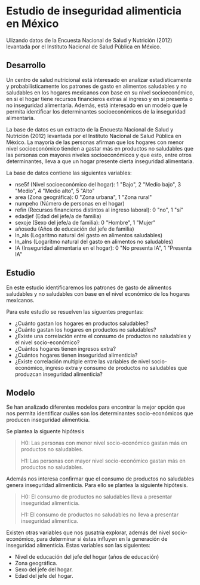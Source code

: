 # Estudio de inseguridad alimenticia en México
Ulizando datos de la Encuesta Nacional de Salud y Nutrición (2012) levantada por el Instituto Nacional de Salud Pública en México. 

## Desarrollo

Un centro de salud nutricional está interesado en analizar estadísticamente y probabilísticamente los patrones de gasto en alimentos saludables y no saludables en los hogares mexicanos con base en su nivel socioeconómico, en si el hogar tiene recursos financieros extras al ingreso y en si presenta o no inseguridad alimentaria. Además, está interesado en un modelo que le permita identificar los determinantes socioeconómicos de la inseguridad alimentaria.

La base de datos es un extracto de la Encuesta Nacional de Salud y Nutrición (2012) levantada por el Instituto Nacional de Salud Pública en México. La mayoría de las personas afirman que los hogares con menor nivel socioeconómico tienden a gastar más en productos no saludables que las personas con mayores niveles socioeconómicos y que esto, entre otros determinantes, lleva a que un hogar presente cierta inseguridad alimentaria.

La base de datos contiene las siguientes variables:

- nse5f (Nivel socioeconómico del hogar): 1 "Bajo", 2 "Medio bajo", 3 "Medio", 4 "Medio alto", 5 "Alto"
- area (Zona geográfica): 0 "Zona urbana", 1 "Zona rural"
- numpeho (Número de personas en el hogar)
- refin (Recursos financieros distintos al ingreso laboral): 0 "no", 1 "sí"
- edadjef (Edad del jefe/a de familia)
- sexoje (Sexo del jefe/a de familia): 0 "Hombre", 1 "Mujer"
- añosedu (Años de educación del jefe de familia)
- ln_als (Logaritmo natural del gasto en alimentos saludables)
- ln_alns (Logaritmo natural del gasto en alimentos no saludables)
- IA (Inseguridad alimentaria en el hogar): 0 "No presenta IA", 1 "Presenta IA"

## Estudio
En este estudio identificaremos los patrones de gasto de alimentos saludables y no saludables con base en el nivel económico de los hogares mexicanos. 

Para este estudio se resuelven las siguentes preguntas:

- ¿Cuánto gastan los hogares en productos saludables?
- ¿Cuánto gastan los hogares en productos no saludables?
- ¿Existe una correlación entre el consumo de productos no saludables y el nivel socio-económico?
- ¿Cuántos hogares tienen ingresos extra?
- ¿Cuántos hogares tienen inseguridad alimenticia?
- ¿Existe correlación multiple entre las variables de nivel socio-económico, ingreso extra y consumo de productos no saludables que produzcan inseguridad alimenticia?

## Modelo
Se han analizado diferentes modelos para encontrar la mejor opción que nos permita identificar cuáles son los determinantes socio-económicos que producen inseguridad alimenticia. 

Se plantea la siguente hipótesis

> H0: Las personas con menor nivel socio-económico gastan más en productos no saludables.
>
> H1: Las personas con mayor nivel socio-económico gastan más en productos no saludables.

Además nos interesa confirmar que el consumo de productos no saludables genera inseguridad alimenticia. Para ello se plantea la siguiente hipótesis. 

> H0: El consumo de productos no saludables lleva a presentar inseguridad alimenticia.
>
> H1: El consumo de productos no saludables no lleva a presentar inseguridad alimentica. 

Existen otras variables que nos gusatría explorar, además del nivel socio-económico, para determinar si éstas influyen en la generación de inseguridad alimenticia. Estas variables son las siguientes:

- Nivel de educación del jefe del hogar (años de educación)
- Zona geográfica.
- Sexo del jefe del hogar.
- Edad del jefe del hogar. 


